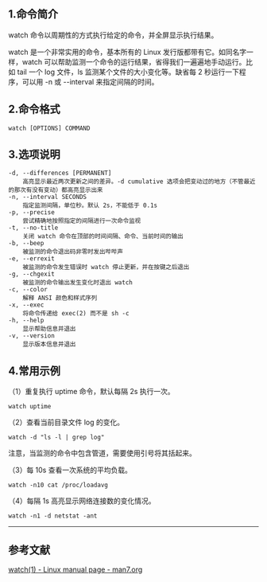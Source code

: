 ## 1.命令简介
watch 命令以周期性的方式执行给定的命令，并全屏显示执行结果。

watch 是一个非常实用的命令，基本所有的 Linux 发行版都带有它。如同名字一样，watch 可以帮助监测一个命令的运行结果，省得我们一遍遍地手动运行。比如 tail 一个 log 文件，ls 监测某个文件的大小变化等。缺省每 2 秒运行一下程序，可以用 -n 或 --interval 来指定间隔的时间。

## 2.命令格式
```
watch [OPTIONS] COMMAND
```
## 3.选项说明
```
-d, --differences [PERMANENT]
	高亮显示最近两次更新之间的差异。-d cumulative 选项会把变动过的地方（不管最近的那次有没有变动）都高亮显示出来
-n, --interval SECONDS
	指定监测间隔，单位秒。默认 2s，不能低于 0.1s
-p, --precise
	尝试精确地按照指定的间隔进行一次命令监视
-t, --no-title
	关闭 watch 命令在顶部的时间间隔、命令、当前时间的输出
-b, --beep
	被监测的命令退出码非零时发出哔哔声
-e, --errexit
	被监测的命令发生错误时 watch 停止更新，并在按键之后退出
-g, --chgexit
	被监测的命令输出发生变化时退出 watch
-c, --color
	解释 ANSI 颜色和样式序列
-x, --exec
	将命令传递给 exec(2) 而不是 sh -c
-h, --help
	显示帮助信息并退出
-v, --version
	显示版本信息并退出
```
## 4.常用示例
（1）重复执行 uptime 命令，默认每隔 2s 执行一次。
```
watch uptime
```
（2）查看当前目录文件 log 的变化。
```
watch -d "ls -l | grep log"
```
注意，当监测的命令中包含管道，需要使用引号将其括起来。

（3）每 10s 查看一次系统的平均负载。
```
watch -n10 cat /proc/loadavg
```
（4）每隔 1s 高亮显示网络连接数的变化情况。
```
watch -n1 -d netstat -ant
```

---
## 参考文献
[watch(1) - Linux manual page - man7.org](http://www.man7.org/linux/man-pages/man1/watch.1.html)
